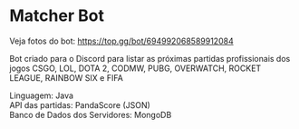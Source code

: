 # Matcher Bot
Veja fotos do bot: https://top.gg/bot/694992068589912084

Bot criado para o Discord para listar as próximas partidas profissionais dos jogos CSGO, LOL, DOTA 2, CODMW, PUBG, OVERWATCH, ROCKET LEAGUE, RAINBOW SIX e FIFA

Linguagem: Java<br>
API das partidas: PandaScore (JSON)<br>
Banco de Dados dos Servidores: MongoDB
